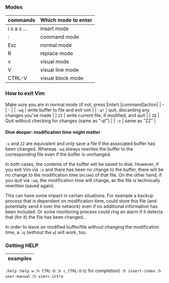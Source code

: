 ### Modes

| commands | Which mode to enter |
| -- | -- |
| i o a s …	| insert mode |
| \:		| command mode |
| Esc		| normal mode |
| R		| replace mode |
| v		| visual mode |
| V		| visual line mode |
| CTRL-V| visual block mode |

### How to exit Vim

Make sure you are in normal mode (if not, press Enter)
|command|action|
| - | - |
| `:wq` | write buffer to file and exit vim | 
| `:q!` | quit, discarding any changes you've made |
| `ZZ` | write current file, if modified, and quit | 
| `ZQ` | Quit without checking for changes (same as ":q!").|
| `:x` | same as “ZZ” |

#### Dive deeper: modification time might matter

`:x` and `ZZ` are equivalent and *only* save a file if the associated buffer has been changed. Whereas `:wq` always rewrites the buffer to the corresponding file even if the buffer is unchanged.

In both cases, the contents of the buffer will be saved to disk. However, if you exit Vim via `:x` and there has been no change to the buffer, there will be no change to the modification time (`mtime`) of that file. On the other hand, if you quit via `:wq`, the modification time will change, as the file is technically rewritten (saved again).

This can have some impact in certain situations. For example a backup process that is dependent on modification time, could store this file (and potentially send it over the network) even if no additional information has been included. Or some monitoring process could ring an alarm if it detects that (for it) the file has been changed...

In order to leave an modified buffer/file without changing the modification time, a `:q` (without the `w`) will work, too.
### Getting HELP 

|examples|
|-|
`:help`
`:help w`
`:h CTRL-D`
`:h c_CTRL-D` (c for completion)
`:h insert-index`
`:h user-manual`
`:h vimrc-intro`
